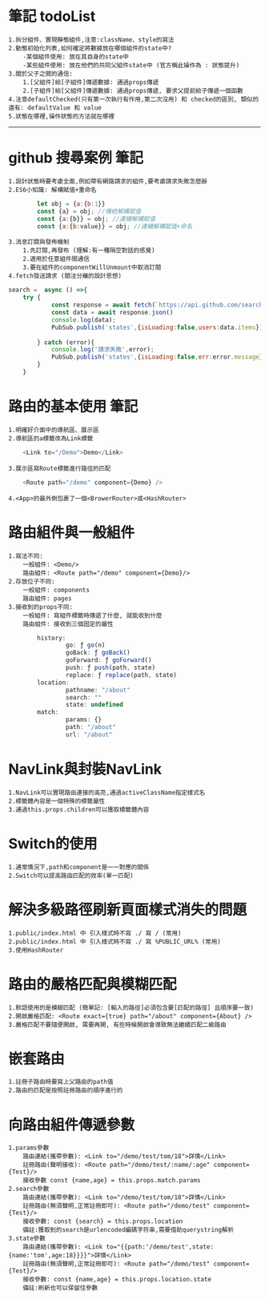 # 筆記 todoList
    1.拆分組件、實現靜態組件,注意:className、style的寫法
    2.動態初始化列表,如何確定將數據放在哪個組件的state中?
        -某個組件使用: 放在其自身的state中
        -某些組件使用: 放在他們的共同父組件state中 (官方稱此操作為 : 狀態提升)
    3.關於父子之間的通信:
        1.[父組件]給[子組件]傳遞數據: 通過props傳遞
        2.[子組件]給[父組件]傳遞數據: 通過props傳遞, 要求父提前給子傳遞一個函數
    4.注意defaultChecked(只有第一次執行有作用,第二次沒用) 和 checked的區別, 類似的還有: defaultValue 和 value
    5.狀態在哪裡,操作狀態的方法就在哪裡

---
# github 搜尋案例 筆記
    1.設計狀態時要考慮全面,例如帶有網路請求的組件,要考慮請求失敗怎麼辦
    2.ES6小知識: 解構賦值+重命名
```js
        let obj = {a:{b:1}}
        const {a} = obj; //傳統解構賦值
        const {a:{b}} = obj; //連續解構賦值
        const {a:{b:value}} = obj; //連續解構賦值+命名
```
    3.消息訂閱與發佈機制
        1.先訂閱,再發布 (理解:有一種隔空對話的感覺)
        2.適用於任意組件間通信
        3.要在組件的componentWillUnmount中取消訂閱
    4.fetch發送請求 (關注分離的設計思想)
```js
search =  async () =>{
    try {
            const response = await fetch(`https://api.github.com/search/users?q=${keyWord}`)
            const data = await response.json()
            console.log(data);
            PubSub.publish('states',{isLoading:false,users:data.items})
            
        } catch (error){
            console.log('請求失敗',error);
            PubSub.publish('states',{isLoading:false,err:error.message})
        }
    }
```

# 路由的基本使用 筆記
    1.明確好介面中的導航區、展示區
    2.導航區的a標籤改為Link標籤
```js
    <Link to="/Demo">Demo</Link>
```
    3.展示區寫Route標籤進行路徑的匹配
```js
    <Route path="/demo" component={Demo} />
``` 
    4.<App>的最外側包裹了一個<BrowerRouter>或<HashRouter>

# 路由組件與一般組件
    1.寫法不同:
        一般組件: <Demo/>
        路由組件: <Route path="/demo" component={Demo}/>
    2.存放位子不同:
        一般組件: components
        路由組件: pages
    3.接收到的props不同:
        一般組件: 寫組件標籤時傳遞了什麼, 就能收到什麼
        路由組件: 接收到三個固定的屬性
```js
        history:
                go: ƒ go(n)
                goBack: ƒ goBack()
                goForward: ƒ goForward()
                push: ƒ push(path, state)
                replace: ƒ replace(path, state)
        location:
                pathname: "/about"
                search: ""
                state: undefined
        match:
                params: {}
                path: "/about"
                url: "/about"
```

# NavLink與封裝NavLink
    1.NavLink可以實現路由連接的高亮,通過activeClassName指定樣式名
    2.標籤體內容是一個特殊的標籤屬性
    3.通過this.props.children可以獲取標籤體內容

# Switch的使用
    1.通常情況下,path和component是一一對應的關係
    2.Switch可以提高路由匹配的效率(單一匹配)

# 解決多級路徑刷新頁面樣式消失的問題
    1.public/index.html 中 引入樣式時不寫 ./ 寫 / (常用)
    2.public/index.html 中 引入樣式時不寫 ./ 寫 %PUBLIC_URL% (常用)
    3.使用HashRouter

# 路由的嚴格匹配與模糊匹配
    1.默認使用的是模糊匹配 (簡單記: [輸入的路徑]必須包含要[匹配的路徑] 且順序要一致)
    2.開啟嚴格匹配: <Route exact={true} path="/about" component={About} />
    3.嚴格匹配不要隨便開啟, 需要再開, 有些時候開啟會導致無法繼續匹配二級路由 

# 嵌套路由
    1.註冊子路由時要寫上父路由的path值
    2.路由的匹配是按照註冊路由的順序進行的

# 向路由組件傳遞參數
    1.params參數
        路由連結(攜帶參數): <Link to="/demo/test/tom/18">詳情</Link>
        註冊路由(聲明接收): <Route path="/demo/test/:name/:age" component={Test}/>
        接收參數 const {name,age} = this.props.match.params
    2.search參數
        路由連結(攜帶參數): <Link to="/demo/test/tom/18">詳情</Link>
        註冊路由(無須聲明,正常註冊即可): <Route path="/demo/test" component={Test}/> 
        接收參數: const {search} = this.props.location
        備註:獲取到的search是urlencoded編碼字符串,需要借助querystring解析
    3.state參數
        路由連結(攜帶參數): <Link to="{{path:'/demo/test',state:{name:'tom',age:18}}}}">詳情</Link>
        註冊路由(無須聲明,正常註冊即可): <Route path="/demo/test" component={Test}/> 
        接收參數: const {name,age} = this.props.location.state
        備註:刷新也可以保留住參數
         